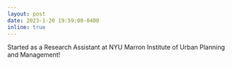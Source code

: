 ```yaml
---
layout: post
date: 2023-1-20 19:59:00-0400
inline: true
---
```


Started as a Research Assistant at NYU Marron Institute of Urban Planning and Management!